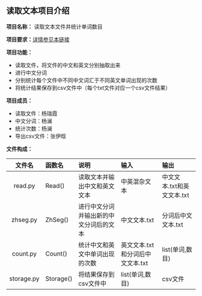 ## 读取文本项目介绍 ##
**项目名称：** 读取文本文件并统计单词数目

**项目要求：**[详情参见本链接](https://github.com/superxiaoqiang/blcu_py_nlp/blob/master/week4_Python_Basics_3.md)

**项目功能：**
- 读取文件，将文件的中文和英文分别抽取出来
- 进行中文分词
- 分别统计每个文件中不同中文词汇于不同英文单词出现的次数
- 将统计结果保存到csv文件中（每个txt文件对应一个csv文件结果）

**项目成员：**
- 读取文件：杨瑞霞
- 中文分词：杨澜
- 统计次数：杨澜
- 导出csv文件：张伊晗

**文件构成：**

| 文件名 | 函数名 | 说明 | 输入 | 输出 |
| :---: | :--- | :--- | :--- | :--- |
| read.py | Read() | 读取文本并输出中文和英文文本 | 中英混杂文本 | 中文文本.txt和英文文本.txt|
| zhseg.py | ZhSeg() | 进行中文分词并输出新的中文分词后的文本 | 中文文本.txt | 分词后中文文本.txt |
| count.py | Count() | 统计中文和英文中单词出现的次数 | 英文文本.txt和分词后中文文本.txt | list(单词,数目)|
| storage.py | Storage() | 将结果保存到csv文件中 | list(单词,数目) | csv文件 |
